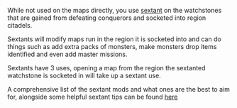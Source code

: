 
While not used on the maps directly, you use [sextant](<https://pathofexile.gamepedia.com/Sextant>) on the watchstones that are gained from defeating conquerors and socketed
into region citadels.

Sextants will modify maps run in the region it is socketed into and can do things such as add extra packs of monsters, make monsters drop items identified
and even add master missions.

Sextants have 3 uses, opening a map from the region the sextanted watchstone is socketed in will take up a sextant use.

A comprehensive list of the sextant mods and what ones are the best to aim for, alongside some helpful sextant tips can be found [here](<https://pathofexile.gamepedia.com/Sextant#List_of_Modifiers>)
